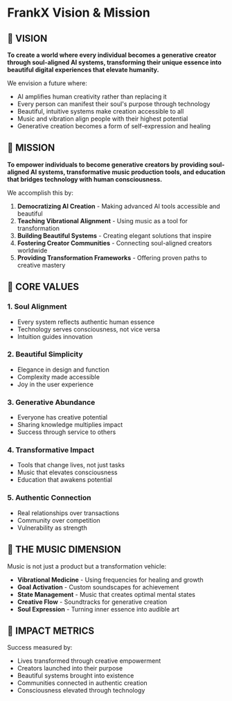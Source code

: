 # FrankX Vision & Mission

## 🌟 VISION
**To create a world where every individual becomes a generative creator through soul-aligned AI systems, transforming their unique essence into beautiful digital experiences that elevate humanity.**

We envision a future where:
- AI amplifies human creativity rather than replacing it
- Every person can manifest their soul's purpose through technology
- Beautiful, intuitive systems make creation accessible to all
- Music and vibration align people with their highest potential
- Generative creation becomes a form of self-expression and healing

## 🎯 MISSION
**To empower individuals to become generative creators by providing soul-aligned AI systems, transformative music production tools, and education that bridges technology with human consciousness.**

We accomplish this by:
1. **Democratizing AI Creation** - Making advanced AI tools accessible and beautiful
2. **Teaching Vibrational Alignment** - Using music as a tool for transformation
3. **Building Beautiful Systems** - Creating elegant solutions that inspire
4. **Fostering Creator Communities** - Connecting soul-aligned creators worldwide
5. **Providing Transformation Frameworks** - Offering proven paths to creative mastery

## 💫 CORE VALUES

### 1. Soul Alignment
- Every system reflects authentic human essence
- Technology serves consciousness, not vice versa
- Intuition guides innovation

### 2. Beautiful Simplicity
- Elegance in design and function
- Complexity made accessible
- Joy in the user experience

### 3. Generative Abundance
- Everyone has creative potential
- Sharing knowledge multiplies impact
- Success through service to others

### 4. Transformative Impact
- Tools that change lives, not just tasks
- Music that elevates consciousness
- Education that awakens potential

### 5. Authentic Connection
- Real relationships over transactions
- Community over competition
- Vulnerability as strength

## 🎵 THE MUSIC DIMENSION
Music is not just a product but a transformation vehicle:
- **Vibrational Medicine** - Using frequencies for healing and growth
- **Goal Activation** - Custom soundscapes for achievement
- **State Management** - Music that creates optimal mental states
- **Creative Flow** - Soundtracks for generative creation
- **Soul Expression** - Turning inner essence into audible art

## 🚀 IMPACT METRICS
Success measured by:
- Lives transformed through creative empowerment
- Creators launched into their purpose
- Beautiful systems brought into existence
- Communities connected in authentic creation
- Consciousness elevated through technology